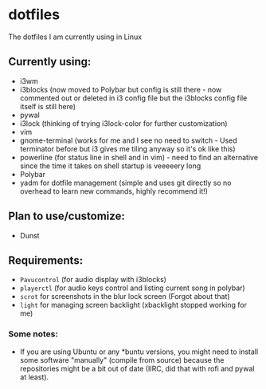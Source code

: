 # dotfiles
The dotfiles I am currently using in Linux

## Currently using:
- i3wm
- i3blocks (now moved to Polybar but config is still there - now commented out or deleted in i3 config file but the i3blocks config file itself is still here)
- pywal
- i3lock (thinking of trying i3lock-color for further customization)
- vim
- gnome-terminal (works for me and I see no need to switch - Used terminator before but i3 gives me tiling anyway so it's ok like this)
- powerline (for status line in shell and in vim) - need to find an alternative since the time it takes on shell startup is veeeeery long
- Polybar
- yadm for dotfile management (simple and uses git directly so no overhead to learn new commands, highly recommend it!)

## Plan to use/customize:
- Dunst

## Requirements:
- `Pavucontrol` (for audio display with i3blocks)
- `playerctl` (for audio keys control and listing current song in polybar)
- `scrot` for screenshots in the blur lock screen (Forgot about that)
- `light` for managing screen backlight (xbacklight stopped working for me)

### Some notes:
- If you are using Ubuntu or any \*buntu versions, you might need to install some software "manually" (compile from source) because the repositories might be a bit out of date (IIRC, did that with rofi and pywal at least).
